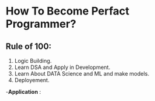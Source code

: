 # How To Become Perfact Programmer?

## Rule of 100:

1) Logic Building.
2) Learn DSA and Apply in Development.
3) Learn About DATA Science and ML and make models. 
4) Deployement.


-**Application** : 
